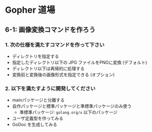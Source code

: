 # Gopher 道場
## 6-1: 画像変換コマンドを作ろう
### 1. 次の仕様を満たすコマンドを作って下さい
- ディレクトリを指定する
- 指定したディレクトリ以下の JPG ファイルをPNGに変換 (デフォルト)
- ディレクトリ以下は再帰的に処理する
- 変換前と変換後の画像形式を指定できる (オプション)

### 2. 以下を満たすように開発してください
- mainパッケージと分離する
- 自作パッケージと標準パッケージと準標準パッケージのみ使う
  - 準標準パッケージ: `golang.org/x` 以下のパッケージ
- ユーザ定義型を作ってみる
- GoDoc を生成してみる

